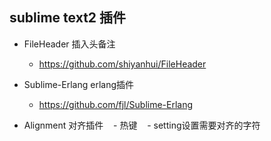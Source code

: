 ## sublime text2 插件

- FileHeader 插入头备注
    - https://github.com/shiyanhui/FileHeader
- Sublime-Erlang erlang插件
    - https://github.com/fjl/Sublime-Erlang

- Alignment 对齐插件
    - 热键
    - setting设置需要对齐的字符

